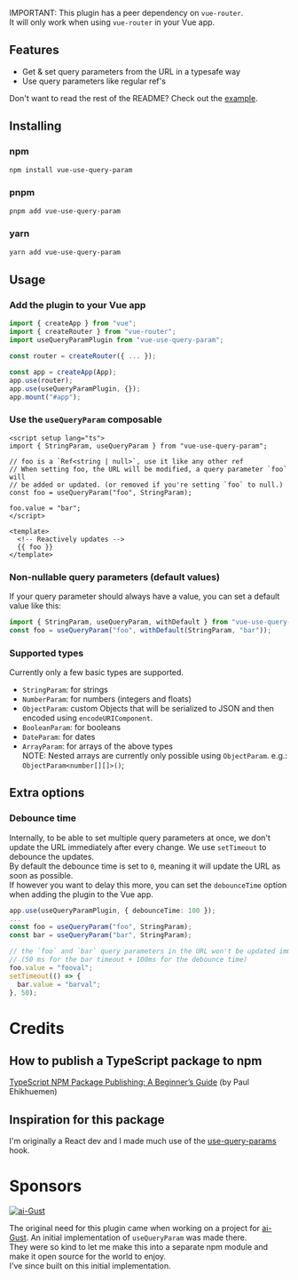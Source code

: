 IMPORTANT: This plugin has a peer dependency on `vue-router`.  
It will only work when using `vue-router` in your Vue app.

## Features

- Get & set query parameters from the URL in a typesafe way
- Use query parameters like regular ref's

Don't want to read the rest of the README? Check out the [example](https://stackblitz.com/~/github.com/jeroenpelgrims/vue-use-query-param-example).

## Installing

### npm

```bash
npm install vue-use-query-param
```

### pnpm

```bash
pnpm add vue-use-query-param
```

### yarn

```bash
yarn add vue-use-query-param
```

## Usage

### Add the plugin to your Vue app

```ts
import { createApp } from "vue";
import { createRouter } from "vue-router";
import useQueryParamPlugin from "vue-use-query-param";

const router = createRouter({ ... });

const app = createApp(App);
app.use(router);
app.use(useQueryParamPlugin, {});
app.mount("#app");

```

### Use the `useQueryParam` composable

```tsx
<script setup lang="ts">
import { StringParam, useQueryParam } from "vue-use-query-param";

// foo is a `Ref<string | null>`, use it like any other ref
// When setting foo, the URL will be modified, a query parameter `foo` will
// be added or updated. (or removed if you're setting `foo` to null.)
const foo = useQueryParam("foo", StringParam);

foo.value = "bar";
</script>

<template>
  <!-- Reactively updates -->
  {{ foo }}
</template>
```

### Non-nullable query parameters (default values)

If your query parameter should always have a value, you can set a default value like this:

```ts
import { StringParam, useQueryParam, withDefault } from "vue-use-query-param";
const foo = useQueryParam("foo", withDefault(StringParam, "bar"));
```

### Supported types

Currently only a few basic types are supported.

- `StringParam`: for strings
- `NumberParam`: for numbers (integers and floats)
- `ObjectParam`: custom Objects that will be serialized to JSON and then encoded using `encodeURIComponent`.
- `BooleanParam`: for booleans
- `DateParam`: for dates
- `ArrayParam`: for arrays of the above types  
  NOTE: Nested arrays are currently only possible using `ObjectParam`. e.g.: `ObjectParam<number[][]>()`;

## Extra options

### Debounce time

Internally, to be able to set multiple query parameters at once, we don't update the URL immediately after every change. We use `setTimeout` to debounce the updates.  
By default the debounce time is set to `0`, meaning it will update the URL as soon as possible.  
If however you want to delay this more, you can set the `debounceTime` option when adding the plugin to the Vue app.

```ts
app.use(useQueryParamPlugin, { debounceTime: 100 });
...
const foo = useQueryParam("foo", StringParam);
const bar = useQueryParam("bar", StringParam);

// the `foo` and `bar` query parameters in the URL won't be updated immediately, but only after 150ms.
// (50 ms for the bar timeout + 100ms for the debounce time)
foo.value = "fooval";
setTimeout(() => {
  bar.value = "barval";
}, 50);
```

# Credits

## How to publish a TypeScript package to npm

[TypeScript NPM Package Publishing: A Beginner’s Guide](https://pauloe-me.medium.com/typescript-npm-package-publishing-a-beginners-guide-40b95908e69c) (by Paul Ehikhuemen)

## Inspiration for this package

I'm originally a React dev and I made much use of the [use-query-params](https://www.npmjs.com/package/use-query-params) hook.

# Sponsors

[![ai-Gust](https://assets-global.website-files.com/631524ebcf6f3b0b4e472777/6583f4b10a91cd4e83995dc8_logo-aigust-lightbg.svg)](https://www.ai-gust.io/)

The original need for this plugin came when working on a project for [ai-Gust](https://www.ai-gust.io/). An initial implementation of `useQueryParam` was made there.  
They were so kind to let me make this into a separate npm module and make it open source for the world to enjoy.  
I've since built on this initial implementation.
